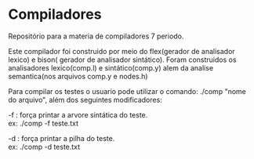 # Compiladores
<p> 
Repositório para a materia de compiladores 7 periodo.

Este compilador foi construido por meio do flex(gerador de analisador lexico) e bison( gerador de analisador sintático).
Foram construidos os analisadores lexico(comp.l) e sintático(comp.y) alem da analise semantica(nos arquivos comp.y e nodes.h)

Para compilar os testes o usuario pode utilizar o comando: ./comp "nome do arquivo", além dos seguintes modificadores:

-f : força printar a arvore sintática do teste.\
ex: ./comp -f teste.txt

-d : força printar a pilha do teste.\
ex: ./comp -d teste.txt
</p>
